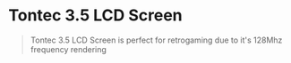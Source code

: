 # Tontec 3.5 LCD Screen

> Tontec 3.5 LCD Screen is perfect for retrogaming due to it's 128Mhz frequency rendering
